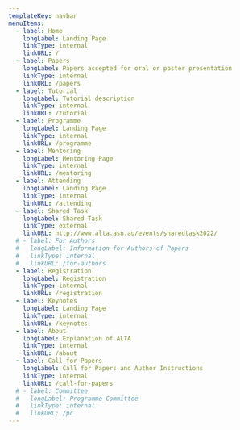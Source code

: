 ```yaml
---
templateKey: navbar
menuItems:
  - label: Home
    longLabel: Landing Page
    linkType: internal
    linkURL: /
  - label: Papers
    longLabel: Papers accepted for oral or poster presentation
    linkType: internal
    linkURL: /papers
  - label: Tutorial
    longLabel: Tutorial description
    linkType: internal
    linkURL: /tutorial
  - label: Programme
    longLabel: Landing Page
    linkType: internal
    linkURL: /programme
  - label: Mentoring
    longLabel: Mentoring Page
    linkType: internal
    linkURL: /mentoring
  - label: Attending
    longLabel: Landing Page
    linkType: internal
    linkURL: /attending
  - label: Shared Task
    longLabel: Shared Task
    linkType: external
    linkURL: http://www.alta.asn.au/events/sharedtask2022/
  # - label: For Authors
  #   longLabel: Information for Authors of Papers
  #   linkType: internal
  #   linkURL: /for-authors
  - label: Registration
    longLabel: Registration
    linkType: internal
    linkURL: /registration
  - label: Keynotes
    longLabel: Landing Page
    linkType: internal
    linkURL: /keynotes
  - label: About
    longLabel: Explanation of ALTA
    linkType: internal
    linkURL: /about
  - label: Call for Papers
    longLabel: Call for Papers and Author Instructions
    linkType: internal
    linkURL: /call-for-papers
  # - label: Committee
  #   longLabel: Programme Committee
  #   linkType: internal
  #   linkURL: /pc
---
```


